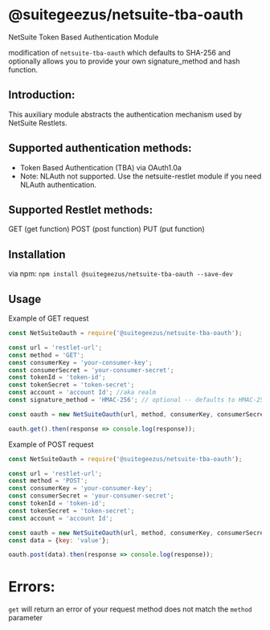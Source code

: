 # @suitegeezus/netsuite-tba-oauth
NetSuite Token Based Authentication Module

modification of `netsuite-tba-oauth` which defaults to SHA-256 and optionally allows you
to provide your own signature_method and hash function. 

## Introduction:
This auxiliary module abstracts the authentication mechanism used by NetSuite Restlets.

## Supported authentication methods:
* Token Based Authentication (TBA) via OAuth1.0a
* Note: NLAuth not supported. Use the netsuite-restlet module if you need NLAuth authentication.

## Supported Restlet methods:

GET (get function)
POST (post function)
PUT (put function)

## Installation

via npm:
`npm install @suitegeezus/netsuite-tba-oauth --save-dev`

## Usage

Example of GET request

```js
const NetSuiteOauth = require('@suitegeezus/netsuite-tba-oauth');

const url = 'restlet-url';
const method = 'GET';
const consumerKey = 'your-consumer-key';
const consumerSecret = 'your-consumer-secret';
const tokenId = 'token-id';
const tokenSecret = 'token-secret';
const account = 'account Id'; //aka realm
const signature_method = 'HMAC-256'; // optional -- defaults to HMAC-256

const oauth = new NetSuiteOauth(url, method, consumerKey, consumerSecret, tokenId, tokenSecret, account);

oauth.get().then(response => console.log(response));
```

Example of POST request

```js
const NetSuiteOauth = require('@suitegeezus/netsuite-tba-oauth');

const url = 'restlet-url';
const method = 'POST';
const consumerKey = 'your-consumer-key';
const consumerSecret = 'your-consumer-secret';
const tokenId = 'token-id';
const tokenSecret = 'token-secret';
const account = 'account Id';

const oauth = new NetSuiteOauth(url, method, consumerKey, consumerSecret, tokenId, tokenSecret, account);
const data = {key: 'value'};

oauth.post(data).then(response => console.log(response));
```

# Errors:
`get` will return an error of your request method does not match the `method` parameter
